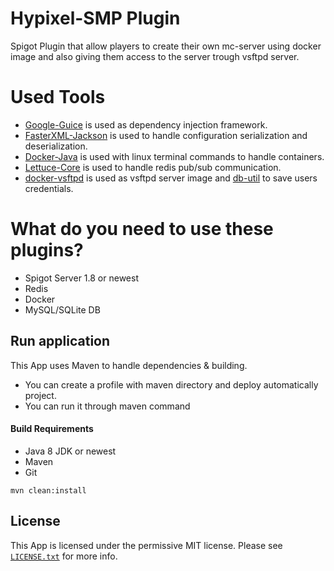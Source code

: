 # Hypixel-SMP Plugin

Spigot Plugin that allow players to create their own mc-server using docker image and also giving them access to the server trough vsftpd server.

# Used Tools

* [Google-Guice](https://github.com/google/guice) is used as dependency injection framework.
* [FasterXML-Jackson](https://github.com/FasterXML/jackson) is used to handle configuration serialization and deserialization.
* [Docker-Java](https://github.com/docker-java/docker-java) is used with linux terminal commands to handle containers.
* [Lettuce-Core](https://github.com/lettuce-io/lettuce-core) is used to handle redis pub/sub communication.
* [docker-vsftpd](https://github.com/r3back/docker-vsftpd) is used as vsftpd server image and [db-util](https://packages.ubuntu.com/search?keywords=db-util) to save users credentials. 

# What do you need to use these plugins?

* Spigot Server 1.8 or newest
* Redis
* Docker
* MySQL/SQLite DB

## Run application
This App uses Maven to handle dependencies & building.

* You can create a profile with maven directory and deploy automatically project.
* You can run it through maven command

#### Build Requirements
* Java 8 JDK or newest
* Maven
* Git

```
mvn clean:install
```

## License
This App is licensed under the permissive MIT license. Please see [`LICENSE.txt`](https://github.com/r3back/users-service/blob/master/LICENSE.txt) for more info.